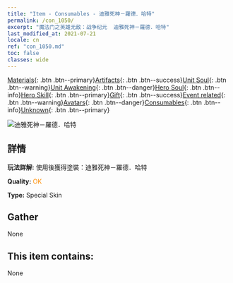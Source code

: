 ```yaml
---
title: "Item - Consumables - 迪雅死神－羅德．哈特"
permalink: /con_1050/
excerpt: "魔法门之英雄无敌：战争纪元  迪雅死神－羅德．哈特"
last_modified_at: 2021-07-21
locale: cn
ref: "con_1050.md"
toc: false
classes: wide
---
```

 [Materials](/ItemsCN/){: .btn .btn--primary}[Artifacts](/ItemsCN/Artifacts/){: .btn .btn--success}[Unit Soul](/ItemsCN/UnitSoul/){: .btn .btn--warning}[Unit Awakening](/ItemsCN/UnitAwakening/){: .btn .btn--danger}[Hero Soul](/ItemsCN/HeroSoul/){: .btn .btn--info}[Hero Skill](/ItemsCN/HeroSkill/){: .btn .btn--primary}[Gift](/ItemsCN/Gift/){: .btn .btn--success}[Event related](/ItemsCN/Events/){: .btn .btn--warning}[Avatars](/ItemsCN/Avatars/){: .btn .btn--danger}[Consumables](/ItemsCN/Consumables/){: .btn .btn--info}[Unknown](/ItemsCN/Unknown/){: .btn .btn--primary}

 ![迪雅死神－羅德．哈特](/images/h/h_LordHaart4.jpg)

## 詳情
 **玩法詳解:** 使用後獲得塗裝：迪雅死神－羅德．哈特

 **Quality:** <span style="color: #FF8C00">OK</span>

 **Type:** Special Skin

## Gather

  None

## This item contains:

  None

